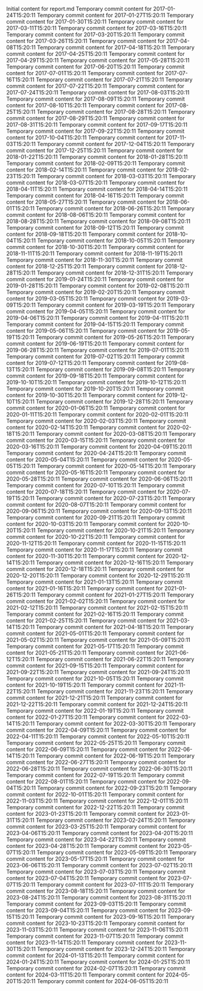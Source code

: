 Initial content for report.md
Temporary commit content for 2017-01-24T15:20:11
Temporary commit content for 2017-01-27T15:20:11
Temporary commit content for 2017-01-30T15:20:11
Temporary commit content for 2017-03-11T15:20:11
Temporary commit content for 2017-03-16T15:20:11
Temporary commit content for 2017-03-20T15:20:11
Temporary commit content for 2017-03-26T15:20:11
Temporary commit content for 2017-04-08T15:20:11
Temporary commit content for 2017-04-18T15:20:11
Temporary commit content for 2017-04-25T15:20:11
Temporary commit content for 2017-04-29T15:20:11
Temporary commit content for 2017-05-28T15:20:11
Temporary commit content for 2017-06-20T15:20:11
Temporary commit content for 2017-07-01T15:20:11
Temporary commit content for 2017-07-16T15:20:11
Temporary commit content for 2017-07-21T15:20:11
Temporary commit content for 2017-07-22T15:20:11
Temporary commit content for 2017-07-24T15:20:11
Temporary commit content for 2017-08-03T15:20:11
Temporary commit content for 2017-08-09T15:20:11
Temporary commit content for 2017-08-10T15:20:11
Temporary commit content for 2017-08-25T15:20:11
Temporary commit content for 2017-08-28T15:20:11
Temporary commit content for 2017-08-29T15:20:11
Temporary commit content for 2017-08-31T15:20:11
Temporary commit content for 2017-09-17T15:20:11
Temporary commit content for 2017-09-22T15:20:11
Temporary commit content for 2017-10-04T15:20:11
Temporary commit content for 2017-11-03T15:20:11
Temporary commit content for 2017-12-04T15:20:11
Temporary commit content for 2017-12-25T15:20:11
Temporary commit content for 2018-01-22T15:20:11
Temporary commit content for 2018-01-28T15:20:11
Temporary commit content for 2018-02-09T15:20:11
Temporary commit content for 2018-02-14T15:20:11
Temporary commit content for 2018-02-23T15:20:11
Temporary commit content for 2018-03-03T15:20:11
Temporary commit content for 2018-03-07T15:20:11
Temporary commit content for 2018-04-11T15:20:11
Temporary commit content for 2018-04-14T15:20:11
Temporary commit content for 2018-04-16T15:20:11
Temporary commit content for 2018-05-27T15:20:11
Temporary commit content for 2018-06-01T15:20:11
Temporary commit content for 2018-06-26T15:20:11
Temporary commit content for 2018-08-06T15:20:11
Temporary commit content for 2018-08-28T15:20:11
Temporary commit content for 2018-09-08T15:20:11
Temporary commit content for 2018-09-12T15:20:11
Temporary commit content for 2018-09-18T15:20:11
Temporary commit content for 2018-10-04T15:20:11
Temporary commit content for 2018-10-05T15:20:11
Temporary commit content for 2018-10-30T15:20:11
Temporary commit content for 2018-11-11T15:20:11
Temporary commit content for 2018-11-19T15:20:11
Temporary commit content for 2018-11-30T15:20:11
Temporary commit content for 2018-12-25T15:20:11
Temporary commit content for 2018-12-28T15:20:11
Temporary commit content for 2018-12-31T15:20:11
Temporary commit content for 2019-01-24T15:20:11
Temporary commit content for 2019-01-28T15:20:11
Temporary commit content for 2019-02-08T15:20:11
Temporary commit content for 2019-02-20T15:20:11
Temporary commit content for 2019-03-05T15:20:11
Temporary commit content for 2019-03-09T15:20:11
Temporary commit content for 2019-03-19T15:20:11
Temporary commit content for 2019-04-05T15:20:11
Temporary commit content for 2019-04-06T15:20:11
Temporary commit content for 2019-04-11T15:20:11
Temporary commit content for 2019-04-15T15:20:11
Temporary commit content for 2019-05-06T15:20:11
Temporary commit content for 2019-05-19T15:20:11
Temporary commit content for 2019-05-26T15:20:11
Temporary commit content for 2019-06-19T15:20:11
Temporary commit content for 2019-06-28T15:20:11
Temporary commit content for 2019-07-01T15:20:11
Temporary commit content for 2019-07-02T15:20:11
Temporary commit content for 2019-07-12T15:20:11
Temporary commit content for 2019-08-13T15:20:11
Temporary commit content for 2019-09-08T15:20:11
Temporary commit content for 2019-09-18T15:20:11
Temporary commit content for 2019-10-10T15:20:11
Temporary commit content for 2019-10-12T15:20:11
Temporary commit content for 2019-10-20T15:20:11
Temporary commit content for 2019-10-30T15:20:11
Temporary commit content for 2019-12-10T15:20:11
Temporary commit content for 2019-12-28T15:20:11
Temporary commit content for 2020-01-06T15:20:11
Temporary commit content for 2020-01-11T15:20:11
Temporary commit content for 2020-02-01T15:20:11
Temporary commit content for 2020-02-03T15:20:11
Temporary commit content for 2020-02-14T15:20:11
Temporary commit content for 2020-02-18T15:20:11
Temporary commit content for 2020-03-08T15:20:11
Temporary commit content for 2020-03-15T15:20:11
Temporary commit content for 2020-03-16T15:20:11
Temporary commit content for 2020-04-09T15:20:11
Temporary commit content for 2020-04-24T15:20:11
Temporary commit content for 2020-05-04T15:20:11
Temporary commit content for 2020-05-05T15:20:11
Temporary commit content for 2020-05-14T15:20:11
Temporary commit content for 2020-05-16T15:20:11
Temporary commit content for 2020-05-28T15:20:11
Temporary commit content for 2020-06-06T15:20:11
Temporary commit content for 2020-07-10T15:20:11
Temporary commit content for 2020-07-18T15:20:11
Temporary commit content for 2020-07-19T15:20:11
Temporary commit content for 2020-07-23T15:20:11
Temporary commit content for 2020-08-07T15:20:11
Temporary commit content for 2020-09-06T15:20:11
Temporary commit content for 2020-09-13T15:20:11
Temporary commit content for 2020-09-21T15:20:11
Temporary commit content for 2020-10-03T15:20:11
Temporary commit content for 2020-10-20T15:20:11
Temporary commit content for 2020-10-21T15:20:11
Temporary commit content for 2020-10-22T15:20:11
Temporary commit content for 2020-11-12T15:20:11
Temporary commit content for 2020-11-15T15:20:11
Temporary commit content for 2020-11-17T15:20:11
Temporary commit content for 2020-11-30T15:20:11
Temporary commit content for 2020-12-14T15:20:11
Temporary commit content for 2020-12-16T15:20:11
Temporary commit content for 2020-12-18T15:20:11
Temporary commit content for 2020-12-20T15:20:11
Temporary commit content for 2020-12-29T15:20:11
Temporary commit content for 2021-01-13T15:20:11
Temporary commit content for 2021-01-16T15:20:11
Temporary commit content for 2021-01-26T15:20:11
Temporary commit content for 2021-01-27T15:20:11
Temporary commit content for 2021-02-02T15:20:11
Temporary commit content for 2021-02-12T15:20:11
Temporary commit content for 2021-02-15T15:20:11
Temporary commit content for 2021-02-16T15:20:11
Temporary commit content for 2021-02-25T15:20:11
Temporary commit content for 2021-03-14T15:20:11
Temporary commit content for 2021-04-18T15:20:11
Temporary commit content for 2021-05-01T15:20:11
Temporary commit content for 2021-05-02T15:20:11
Temporary commit content for 2021-05-09T15:20:11
Temporary commit content for 2021-05-17T15:20:11
Temporary commit content for 2021-05-21T15:20:11
Temporary commit content for 2021-06-12T15:20:11
Temporary commit content for 2021-06-22T15:20:11
Temporary commit content for 2021-09-15T15:20:11
Temporary commit content for 2021-09-22T15:20:11
Temporary commit content for 2021-09-24T15:20:11
Temporary commit content for 2021-10-05T15:20:11
Temporary commit content for 2021-10-19T15:20:11
Temporary commit content for 2021-11-22T15:20:11
Temporary commit content for 2021-11-23T15:20:11
Temporary commit content for 2021-12-21T15:20:11
Temporary commit content for 2021-12-22T15:20:11
Temporary commit content for 2021-12-24T15:20:11
Temporary commit content for 2022-01-19T15:20:11
Temporary commit content for 2022-01-27T15:20:11
Temporary commit content for 2022-03-14T15:20:11
Temporary commit content for 2022-03-30T15:20:11
Temporary commit content for 2022-04-09T15:20:11
Temporary commit content for 2022-04-11T15:20:11
Temporary commit content for 2022-05-10T15:20:11
Temporary commit content for 2022-05-25T15:20:11
Temporary commit content for 2022-06-09T15:20:11
Temporary commit content for 2022-06-14T15:20:11
Temporary commit content for 2022-06-19T15:20:11
Temporary commit content for 2022-06-27T15:20:11
Temporary commit content for 2022-06-28T15:20:11
Temporary commit content for 2022-06-30T15:20:11
Temporary commit content for 2022-07-19T15:20:11
Temporary commit content for 2022-08-01T15:20:11
Temporary commit content for 2022-09-04T15:20:11
Temporary commit content for 2022-09-23T15:20:11
Temporary commit content for 2022-10-01T15:20:11
Temporary commit content for 2022-11-03T15:20:11
Temporary commit content for 2022-12-01T15:20:11
Temporary commit content for 2022-12-22T15:20:11
Temporary commit content for 2023-01-23T15:20:11
Temporary commit content for 2023-01-31T15:20:11
Temporary commit content for 2023-02-24T15:20:11
Temporary commit content for 2023-03-25T15:20:11
Temporary commit content for 2023-04-06T15:20:11
Temporary commit content for 2023-04-20T15:20:11
Temporary commit content for 2023-04-22T15:20:11
Temporary commit content for 2023-04-28T15:20:11
Temporary commit content for 2023-05-07T15:20:11
Temporary commit content for 2023-05-09T15:20:11
Temporary commit content for 2023-05-17T15:20:11
Temporary commit content for 2023-06-06T15:20:11
Temporary commit content for 2023-07-02T15:20:11
Temporary commit content for 2023-07-03T15:20:11
Temporary commit content for 2023-07-04T15:20:11
Temporary commit content for 2023-07-07T15:20:11
Temporary commit content for 2023-07-11T15:20:11
Temporary commit content for 2023-08-18T15:20:11
Temporary commit content for 2023-08-24T15:20:11
Temporary commit content for 2023-08-31T15:20:11
Temporary commit content for 2023-09-03T15:20:11
Temporary commit content for 2023-09-04T15:20:11
Temporary commit content for 2023-09-15T15:20:11
Temporary commit content for 2023-09-16T15:20:11
Temporary commit content for 2023-10-23T15:20:11
Temporary commit content for 2023-11-03T15:20:11
Temporary commit content for 2023-11-06T15:20:11
Temporary commit content for 2023-11-07T15:20:11
Temporary commit content for 2023-11-14T15:20:11
Temporary commit content for 2023-11-30T15:20:11
Temporary commit content for 2023-12-24T15:20:11
Temporary commit content for 2024-01-13T15:20:11
Temporary commit content for 2024-01-24T15:20:11
Temporary commit content for 2024-01-25T15:20:11
Temporary commit content for 2024-02-07T15:20:11
Temporary commit content for 2024-03-11T15:20:11
Temporary commit content for 2024-05-20T15:20:11
Temporary commit content for 2024-06-05T15:20:11
